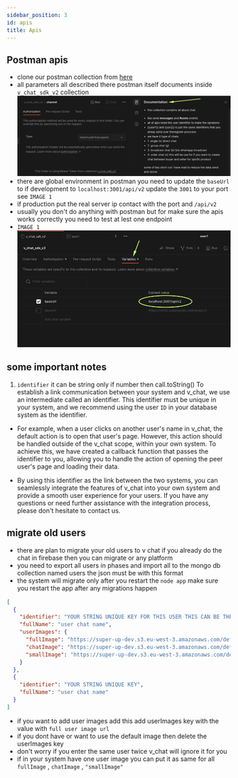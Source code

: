 ```yaml
---
sidebar_position: 3
id: apis
title: Apis
---
```


## Postman apis

- clone our postman collection from [here](https://documenter.getpostman.com/view/24524392/2s93Jox6Dq)
- all parameters all described there postman itself documents inside `v_chat_sdk_v2` collection
  ![IMAGE](./img/postman_docs.png)
- there are global environment in postman you need to update the `baseUrl` to if development to `localhost:3001/api/v2`
  update the `3001` to your port see `IMAGE 1`
- if production put the real server ip contact with the port and `/api/v2`
- usually you don't do anything with postman but for make sure the apis works correctly you need to test at lest one
  endpoint
- `IMAGE 1`
  ![IMAGE 1](./img/postman_global_env.png)

## some important notes

1. `identifier` it can be string only if number then call.toString() To establish a link communication between your
   system and v_chat, we use an intermediate called an
   identifier. This identifier must be unique in your system, and we recommend using the user `ID` in your database
   system
   as the identifier.

- For example, when a user clicks on another user's name in v_chat, the default action is to open that user's page.
  However, this action should be handled outside of the v_chat scope, within your own system. To achieve this, we have
  created a callback function that passes the identifier to you, allowing you to handle the action of opening the peer
  user's page and loading their data.

- By using this identifier as the link between the two systems, you can seamlessly integrate the features of v_chat into
  your own system and provide a smooth user experience for your users. If you have any questions or need further
  assistance with the integration process, please don't hesitate to contact us.

## migrate old users

- there are plan to migrate your old users to v chat if you already do the chat in firebase then you can migrate or any
  platform
- you need to export all users in phases and import all to the mongo db collection named users the json must be with
  this format
- the system will migrate only after you restart the `node app` make sure you restart the app after any migrations
  happen

```json
[
  {
    "identifier": "YOUR STRING UNIQUE KEY FOR THIS USER THIS CAN BE THE ID IN YOUR DATABASE",
    "fullName": "user chat name",
    "userImages": {
      "fullImage": "https://super-up-dev.s3.eu-west-3.amazonaws.com/default_user_image.png",
      "chatImage": "https://super-up-dev.s3.eu-west-3.amazonaws.com/default_user_image.png",
      "smallImage": "https://super-up-dev.s3.eu-west-3.amazonaws.com/default_user_image.png"
    }
  },
  {
    "identifier": "YOUR STRING UNIQUE KEY",
    "fullName": "user chat name"
  }
]
```

- if you want to add user images add this add userImages key with the value with `full user image url`
- if you dont have or want to use the default image then delete the userImages key
- don't worry if you enter the same user twice v_chat will ignore it for you
- if in your system have one user image you can put it as same for all `fullImage` , `chatImage` , `"smallImage"`